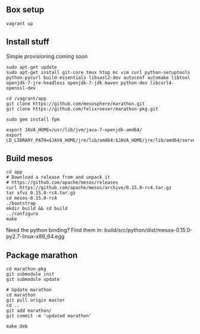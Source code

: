 ## Box setup

````
vagrant up
````

## Install stuff

Simple provisioning coming soon

````
sudo apt-get update
sudo apt-get install git-core tmux htop mc vim curl python-setuptools python-pycurl build-essentials libsasl2-dev autoconf automake libtool openjdk-7-jre-headless openjdk-7-jdk maven python-dev libcurl4-openssl-dev

cd /vagrant/app
git clone https://github.com/mesosphere/marathon.git
git clone https://github.com/felixroeser/marathon-pkg.git

sudo gem install fpm

export JAVA_HOME=/usr/lib/jvm/java-7-openjdk-amd64/
export LD_LIBRARY_PATH=$JAVA_HOME/jre/lib/amd64:$JAVA_HOME/jre/lib/amd64/server
````

## Build mesos

````
cd app
# Download a release from and unpack it
# https://github.com/apache/mesos/releases
curl https://github.com/apache/mesos/archive/0.15.0-rc4.tar.gz
tar xfvz 0.15.0-rc4.tar.gz
cd mesos-0.15.0-rc4
./bootstrap
mkdir build && cd build
../configure
make
````

Need the python binding? Find them in: build/src/python/dist/mesos-0.15.0-py2.7-linux-x86_64.egg

## Package marathon

````
cd marathon-pkg
git submodule init
git submodule update

# Update marathon
cd marathon
git pull origin master
cd ..
git add marathon/
git commit -m 'updated marathon'

make deb
````


